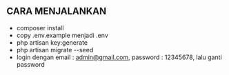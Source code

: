 ## CARA MENJALANKAN

-   composer install
-   copy .env.example menjadi .env
-   php artisan key:generate
-   php artisan migrate --seed
-   login dengan email : admin@gmail.com, password : 12345678, lalu ganti password
